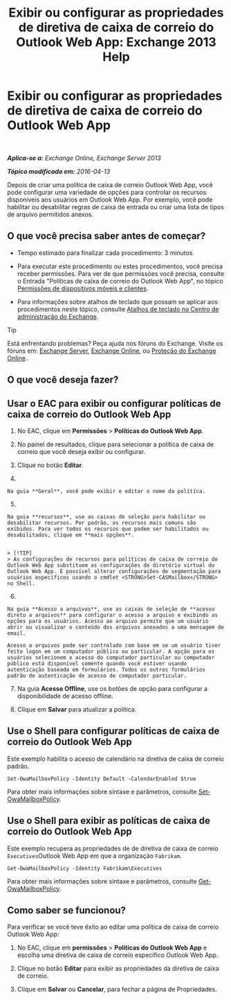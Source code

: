 ﻿---
title: 'Exibir ou configurar as propriedades de diretiva de caixa de correio do Outlook Web App: Exchange 2013 Help'
TOCTitle: Exibir ou configurar as propriedades de diretiva de caixa de correio do Outlook Web App
ms:assetid: be012ffe-8fdb-4fb7-aebd-78b3a55593fa
ms:mtpsurl: https://technet.microsoft.com/pt-br/library/Dd351097(v=EXCHG.150)
ms:contentKeyID: 50486524
ms.date: 05/22/2018
mtps_version: v=EXCHG.150
ms.translationtype: MT
---

# Exibir ou configurar as propriedades de diretiva de caixa de correio do Outlook Web App

 

_**Aplica-se a:** Exchange Online, Exchange Server 2013_

_**Tópico modificado em:** 2016-04-13_

Depois de criar uma política de caixa de correio Outlook Web App, você pode configurar uma variedade de opções para controlar os recursos disponíveis aos usuários em Outlook Web App. Por exemplo, você pode habilitar ou desabilitar regras de caixa de entrada ou criar uma lista de tipos de arquivo permitidos anexos.

## O que você precisa saber antes de começar?

  - Tempo estimado para finalizar cada procedimento: 3 minutos.

  - Para executar este procedimento ou estes procedimentos, você precisa receber permissões. Para ver de que permissões você precisa, consulte o Entrada "Políticas de caixa de correio do Outlook Web App", no tópico [Permissões de dispositivos móveis e clientes](clients-and-mobile-devices-permissions-exchange-2013-help.md).

  - Para informações sobre atalhos de teclado que possam se aplicar aos procedimentos neste tópico, consulte [Atalhos de teclado no Centro de administração do Exchange](keyboard-shortcuts-in-the-exchange-admin-center-exchange-online-protection-help.md).


> [!TIP]
> Está enfrentando problemas? Peça ajuda nos fóruns do Exchange. Visite os fóruns em: <A href="https://go.microsoft.com/fwlink/p/?linkid=60612">Exchange Server</A>, <A href="https://go.microsoft.com/fwlink/p/?linkid=267542">Exchange Online</A>, ou <A href="https://go.microsoft.com/fwlink/p/?linkid=285351">Proteção do Exchange Online</A>..



## O que você deseja fazer?

## Usar o EAC para exibir ou configurar políticas de caixa de correio do Outlook Web App

1.  No EAC, clique em **Permissões** \> **Políticas do Outlook Web App**.

2.  No painel de resultados, clique para selecionar a política de caixa de correio que você deseja exibir ou configurar.

3.  Clique no botão **Editar**.

4.  
    
    Na guia **Geral**, você pode exibir e editar o nome da política.

5.  
    
    Na guia **recursos**, use as caixas de seleção para habilitar ou desabilitar recursos. Por padrão, os recursos mais comuns são exibidos. Para ver todos os recursos que podem ser habilitados ou desabilitados, clique em **mais opções**.
    

    > [!TIP]
    > As configurações de recursos para políticas de caixa de correio do Outlook Web App substituem as configurações de diretório virtual do Outlook Web App. É possível alterar configurações de segmentação para usuários específicos usando o cmdlet <STRONG>Set-CASMailbox</STRONG> no Shell.



6.  
    
    Na guia **Acesso a arquivos**, use as caixas de seleção de **acesso direto a arquivos** para configurar o acesso a arquivo e exibindo as opções para os usuários. Acesso ao arquivo permite que um usuário abrir ou visualizar o conteúdo dos arquivos anexados a uma mensagem de email.
    
    Acesso a arquivos pode ser controlado com base em se um usuário tiver feito logon em um computador público ou particular. A opção para os usuários selecionem o acesso do computador particular ou computador público está disponível somente quando você estiver usando autenticação baseada em formulários. Todos os outros formulários padrão de autenticação de acesso de computador particular.

7.  Na guia **Acesso Offline**, use os botões de opção para configurar a disponibilidade de acesso offline.

8.  Clique em **Salvar** para atualizar a política.

## Use o Shell para configurar políticas de caixa de correio do Outlook Web App

Este exemplo habilita o acesso de calendário na diretiva de caixa de correio padrão.

    Set-OwaMailboxPolicy -Identity Default -CalendarEnabled $true

Para obter mais informações sobre sintaxe e parâmetros, consulte [Set-OwaMailboxPolicy](https://technet.microsoft.com/pt-br/library/dd297989\(v=exchg.150\)).

## Use o Shell para exibir as políticas de caixa de correio do Outlook Web App

Este exemplo recupera as propriedades de de diretiva de caixa de correio `Executives`Outlook Web App em que a organização `Fabrikam`.

    Get-OwaMailboxPolicy -Identity Fabrikam\Executives

Para obter mais informações sobre sintaxe e parâmetros, consulte [Get-OwaMailboxPolicy](https://technet.microsoft.com/pt-br/library/dd351095\(v=exchg.150\)).

## Como saber se funcionou?

Para verificar se você teve êxito ao editar uma política de caixa de correio Outlook Web App:

1.  No EAC, clique em **permissões** \> **Políticas do Outlook Web App** e escolha uma diretiva de caixa de correio específico Outlook Web App.

2.  Clique no botão **Editar** para exibir as propriedades da diretiva de caixa de correio.

3.  Clique em **Salvar** ou **Cancelar**, para fechar a página de Propriedades.

